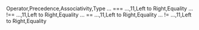 ﻿Operator,Precedence,Associativity,Type
... === ...,11,Left to Right,Equality
... !== ...,11,Left to Right,Equality
... == ...,11,Left to Right,Equality
... != ...,11,Left to Right,Equality